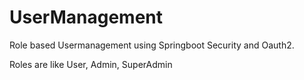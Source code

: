 # UserManagement 
  Role based Usermanagement using Springboot Security and Oauth2.
  
  Roles are like User, Admin, SuperAdmin
  
